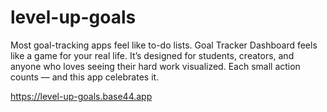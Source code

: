 # level-up-goals
Most goal-tracking apps feel like to-do lists. Goal Tracker Dashboard feels like a game for your real life. It’s designed for students, creators, and anyone who loves seeing their hard work visualized. Each small action counts — and this app celebrates it.

https://level-up-goals.base44.app
